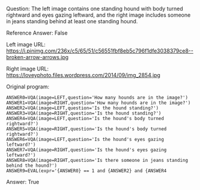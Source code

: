 Question: The left image contains one standing hound with body turned rightward and eyes gazing leftward, and the right image includes someone in jeans standing behind at least one standing hound.

Reference Answer: False

Left image URL: https://i.pinimg.com/236x/c5/65/51/c56551fbf8eb5c796f1dfe3038379ce8--broken-arrow-arrows.jpg

Right image URL: https://loveyphoto.files.wordpress.com/2014/09/img_2854.jpg

Original program:

```
ANSWER0=VQA(image=LEFT,question='How many hounds are in the image?')
ANSWER1=VQA(image=RIGHT,question='How many hounds are in the image?')
ANSWER2=VQA(image=LEFT,question='Is the hound standing?')
ANSWER3=VQA(image=RIGHT,question='Is the hound standing?')
ANSWER4=VQA(image=LEFT,question='Is the hound's body turned rightward?')
ANSWER5=VQA(image=RIGHT,question='Is the hound's body turned rightward?')
ANSWER6=VQA(image=LEFT,question='Is the hound's eyes gazing leftward?')
ANSWER7=VQA(image=RIGHT,question='Is the hound's eyes gazing leftward?')
ANSWER8=VQA(image=RIGHT,question='Is there someone in jeans standing behind the hound?')
ANSWER9=EVAL(expr='{ANSWER0} == 1 and {ANSWER2} and {ANSWER4
```
Answer: True

